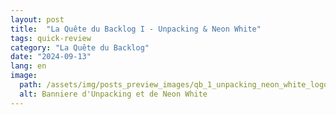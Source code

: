 ```yaml
---
layout: post
title:  "La Quête du Backlog I - Unpacking & Neon White"
tags: quick-review
category: "La Quête du Backlog"
date: "2024-09-13"
lang: en
image:
  path: /assets/img/posts_preview_images/qb_1_unpacking_neon_white_logo.png
  alt: Banniere d'Unpacking et de Neon White
---
```


